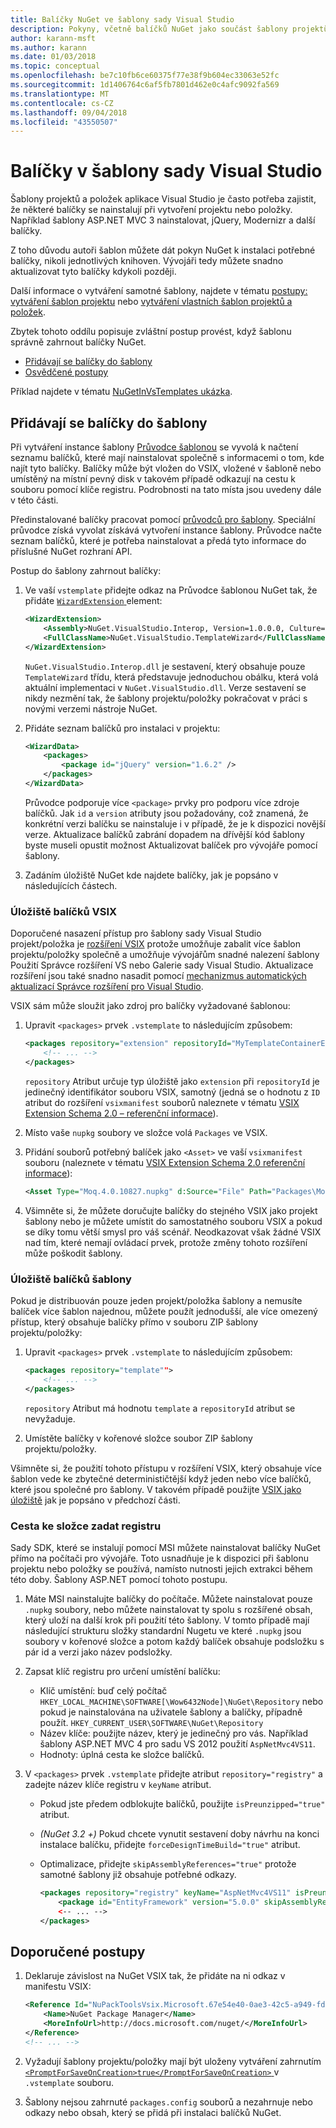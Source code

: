 ```yaml
---
title: Balíčky NuGet ve šablony sady Visual Studio
description: Pokyny, včetně balíčků NuGet jako součást šablony projektů a položek aplikace Visual Studio.
author: karann-msft
ms.author: karann
ms.date: 01/03/2018
ms.topic: conceptual
ms.openlocfilehash: be7c10fb6ce60375f77e38f9b604ec33063e52fc
ms.sourcegitcommit: 1d1406764c6af5fb7801d462e0c4afc9092fa569
ms.translationtype: MT
ms.contentlocale: cs-CZ
ms.lasthandoff: 09/04/2018
ms.locfileid: "43550507"
---
```

# <a name="packages-in-visual-studio-templates"></a>Balíčky v šablony sady Visual Studio

Šablony projektů a položek aplikace Visual Studio je často potřeba zajistit, že některé balíčky se nainstalují při vytvoření projektu nebo položky. Například šablony ASP.NET MVC 3 nainstalovat, jQuery, Modernizr a další balíčky.

Z toho důvodu autoři šablon můžete dát pokyn NuGet k instalaci potřebné balíčky, nikoli jednotlivých knihoven. Vývojáři tedy můžete snadno aktualizovat tyto balíčky kdykoli později.

Další informace o vytváření samotné šablony, najdete v tématu [postupy: vytváření šablon projektu](/visualstudio/ide/how-to-create-project-templates) nebo [vytváření vlastních šablon projektů a položek](/visualstudio/extensibility/creating-custom-project-and-item-templates).

Zbytek tohoto oddílu popisuje zvláštní postup provést, když šablonu správně zahrnout balíčky NuGet.

- [Přidávají se balíčky do šablony](#adding-packages-to-a-template)
- [Osvědčené postupy](#best-practices)

Příklad najdete v tématu [NuGetInVsTemplates ukázka](https://bitbucket.org/marcind/nugetinvstemplates).

## <a name="adding-packages-to-a-template"></a>Přidávají se balíčky do šablony

Při vytváření instance šablony [Průvodce šablonou](/visualstudio/extensibility/how-to-use-wizards-with-project-templates) se vyvolá k načtení seznamu balíčků, které mají nainstalovat společně s informacemi o tom, kde najít tyto balíčky. Balíčky může být vložen do VSIX, vložené v šabloně nebo umístěný na místní pevný disk v takovém případě odkazují na cestu k souboru pomocí klíče registru. Podrobnosti na tato místa jsou uvedeny dále v této části.

Předinstalované balíčky pracovat pomocí [průvodců pro šablony](/visualstudio/extensibility/how-to-use-wizards-with-project-templates). Speciální průvodce získá vyvolat získává vytvoření instance šablony. Průvodce načte seznam balíčků, které je potřeba nainstalovat a předá tyto informace do příslušné NuGet rozhraní API.

Postup do šablony zahrnout balíčky:

1. Ve vaší `vstemplate` přidejte odkaz na Průvodce šablonou NuGet tak, že přidáte [ `WizardExtension` ](/visualstudio/extensibility/wizardextension-element-visual-studio-templates) element:

    ```xml
    <WizardExtension>
        <Assembly>NuGet.VisualStudio.Interop, Version=1.0.0.0, Culture=neutral, PublicKeyToken=b03f5f7f11d50a3a</Assembly>
        <FullClassName>NuGet.VisualStudio.TemplateWizard</FullClassName>
    </WizardExtension>
    ```

    `NuGet.VisualStudio.Interop.dll` je sestavení, který obsahuje pouze `TemplateWizard` třídu, která představuje jednoduchou obálku, která volá aktuální implementaci v `NuGet.VisualStudio.dll`. Verze sestavení se nikdy nezmění tak, že šablony projektu/položky pokračovat v práci s novými verzemi nástroje NuGet.

1. Přidáte seznam balíčků pro instalaci v projektu:

    ```xml
    <WizardData>
        <packages>
            <package id="jQuery" version="1.6.2" />
        </packages>
    </WizardData>
    ```

    Průvodce podporuje více `<package>` prvky pro podporu více zdroje balíčků. Jak `id` a `version` atributy jsou požadovány, což znamená, že konkrétní verzi balíčku se nainstaluje i v případě, že je k dispozici novější verze. Aktualizace balíčků zabrání dopadem na dřívější kód šablony byste museli opustit možnost Aktualizovat balíček pro vývojáře pomocí šablony.

1. Zadáním úložiště NuGet kde najdete balíčky, jak je popsáno v následujících částech.

### <a name="vsix-package-repository"></a>Úložiště balíčků VSIX

Doporučené nasazení přístup pro šablony sady Visual Studio projekt/položka je [rozšíření VSIX](/visualstudio/extensibility/shipping-visual-studio-extensions) protože umožňuje zabalit více šablon projektu/položky společně a umožňuje vývojářům snadné nalezení šablony Použití Správce rozšíření VS nebo Galerie sady Visual Studio. Aktualizace rozšíření jsou také snadno nasadit pomocí [mechanizmus automatických aktualizací Správce rozšíření pro Visual Studio](/visualstudio/extensibility/how-to-update-a-visual-studio-extension).

VSIX sám může sloužit jako zdroj pro balíčky vyžadované šablonou:

1. Upravit `<packages>` prvek `.vstemplate` to následujícím způsobem:

    ```xml
    <packages repository="extension" repositoryId="MyTemplateContainerExtensionId">
        <!-- ... -->
    </packages>
    ```

    `repository` Atribut určuje typ úložiště jako `extension` při `repositoryId` je jedinečný identifikátor souboru VSIX, samotný (jedná se o hodnotu z `ID` atribut do rozšíření `vsixmanifest` souborů naleznete v tématu [ VSIX Extension Schema 2.0 – referenční informace](/visualstudio/extensibility/vsix-extension-schema-2-0-reference)).

1. Místo vaše `nupkg` soubory ve složce volá `Packages` ve VSIX.

1. Přidání souborů potřebný balíček jako `<Asset>` ve vaší `vsixmanifest` souboru (naleznete v tématu [VSIX Extension Schema 2.0 referenční informace](/visualstudio/extensibility/vsix-extension-schema-2-0-reference)):

    ```xml
    <Asset Type="Moq.4.0.10827.nupkg" d:Source="File" Path="Packages\Moq.4.0.10827.nupkg" d:VsixSubPath="Packages" />
    ```

1. Všimněte si, že můžete doručujte balíčky do stejného VSIX jako projekt šablony nebo je můžete umístit do samostatného souboru VSIX a pokud se díky tomu větší smysl pro váš scénář. Neodkazovat však žádné VSIX nad tím, které nemají ovládací prvek, protože změny tohoto rozšíření může poškodit šablony.

### <a name="template-package-repository"></a>Úložiště balíčků šablony

Pokud je distribuován pouze jeden projekt/položka šablony a nemusíte balíček více šablon najednou, můžete použít jednodušší, ale více omezený přístup, který obsahuje balíčky přímo v souboru ZIP šablony projektu/položky:

1. Upravit `<packages>` prvek `.vstemplate` to následujícím způsobem:

    ```xml
    <packages repository="template"">
        <!-- ... -->
    </packages>
    ```

    `repository` Atribut má hodnotu `template` a `repositoryId` atribut se nevyžaduje.

1. Umístěte balíčky v kořenové složce soubor ZIP šablony projektu/položky.

Všimněte si, že použití tohoto přístupu v rozšíření VSIX, který obsahuje více šablon vede ke zbytečné determinističtější když jeden nebo více balíčků, které jsou společné pro šablony. V takovém případě použijte [VSIX jako úložiště](#vsix-package-repository) jak je popsáno v předchozí části.

### <a name="registry-specified-folder-path"></a>Cesta ke složce zadat registru

Sady SDK, které se instalují pomocí MSI můžete nainstalovat balíčky NuGet přímo na počítači pro vývojáře. Toto usnadňuje je k dispozici při šablonu projektu nebo položky se používá, namísto nutnosti jejich extrakci během této doby. Šablony ASP.NET pomocí tohoto postupu.

1. Máte MSI nainstalujte balíčky do počítače. Můžete nainstalovat pouze `.nupkg` soubory, nebo můžete nainstalovat ty spolu s rozšířené obsah, který uloží na další krok při použití této šablony. V tomto případě mají následující strukturu složky standardní Nugetu ve které `.nupkg` jsou soubory v kořenové složce a potom každý balíček obsahuje podsložku s pár id a verzi jako název podsložky.

1. Zapsat klíč registru pro určení umístění balíčku:

    - Klíč umístění: buď celý počítač `HKEY_LOCAL_MACHINE\SOFTWARE[\Wow6432Node]\NuGet\Repository` nebo pokud je nainstalována na uživatele šablony a balíčky, případně použít. `HKEY_CURRENT_USER\SOFTWARE\NuGet\Repository`
    - Název klíče: použijte název, který je jedinečný pro vás. Například šablony ASP.NET MVC 4 pro sadu VS 2012 použití `AspNetMvc4VS11`.
    - Hodnoty: úplná cesta ke složce balíčků.

1. V `<packages>` prvek `.vstemplate` přidejte atribut `repository="registry"` a zadejte název klíče registru v `keyName` atribut.

    - Pokud jste předem odblokujte balíčků, použijte `isPreunzipped="true"` atribut.
    - *(NuGet 3.2 +)*  Pokud chcete vynutit sestavení doby návrhu na konci instalace balíčku, přidejte `forceDesignTimeBuild="true"` atribut.
    - Optimalizace, přidejte `skipAssemblyReferences="true"` protože samotné šablony již obsahuje potřebné odkazy.

        ```xml
        <packages repository="registry" keyName="AspNetMvc4VS11" isPreunzipped="true">
            <package id="EntityFramework" version="5.0.0" skipAssemblyReferences="true" />
            <-- ... -->
        </packages>
        ```

## <a name="best-practices"></a>Doporučené postupy

1. Deklaruje závislost na NuGet VSIX tak, že přidáte na ni odkaz v manifestu VSIX:

    ```xml
    <Reference Id="NuPackToolsVsix.Microsoft.67e54e40-0ae3-42c5-a949-fddf5739e7a5" MinVersion="1.7.30402.9028">
        <Name>NuGet Package Manager</Name>
        <MoreInfoUrl>http://docs.microsoft.com/nuget/</MoreInfoUrl>
    </Reference>
    <!-- ... -->
    ```

1. Vyžadují šablony projektu/položky mají být uloženy vytváření zahrnutím [ `<PromptForSaveOnCreation>true</PromptForSaveOnCreation>` ](/visualstudio/extensibility/promptforsaveoncreation-element-visual-studio-templates) v `.vstemplate` souboru.

1. Šablony nejsou zahrnuté `packages.config` souborů a nezahrnuje nebo odkazy nebo obsah, který se přidá při instalaci balíčků NuGet.
